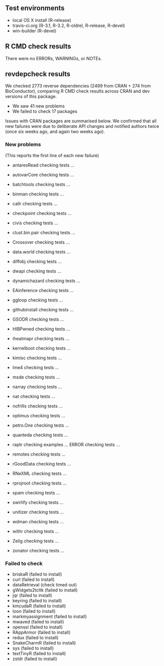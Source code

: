 ## Test environments

* local OS X install (R-release)
* travis-ci.org (R-3.1, R-3.2, R-oldrel, R-release, R-devel)
* win-builder (R-devel)

## R CMD check results

There were no ERRORs, WARNINGs, or NOTEs.

## revdepcheck results

We checked 2773 reverse dependencies (2499 from CRAN + 274 from BioConductor), comparing R CMD check results across CRAN and dev versions of this package.

 * We saw 41 new problems
 * We failed to check 17 packages

Issues with CRAN packages are summarised below. We confirmed that all new failures were due to deliberate API changes and notified authors twice (once six weeks ago, and again two weeks ago).

### New problems
(This reports the first line of each new failure)

* antaresRead
  checking tests ...

* autovarCore
  checking tests ...

* batchtools
  checking tests ...

* binman
  checking tests ...

* callr
  checking tests ...

* checkpoint
  checking tests ...

* civis
  checking tests ...

* clust.bin.pair
  checking tests ...

* Crossover
  checking tests ...

* data.world
  checking tests ...

* diffobj
  checking tests ...

* dwapi
  checking tests ...

* dynamichazard
  checking tests ...

* EAinference
  checking tests ...

* ggloop
  checking tests ...

* githubinstall
  checking tests ...

* GSODR
  checking tests ...

* HIBPwned
  checking tests ...

* iheatmapr
  checking tests ...

* kernelboot
  checking tests ...

* kimisc
  checking tests ...

* lme4
  checking tests ...

* msde
  checking tests ...

* narray
  checking tests ...

* nat
  checking tests ...

* nofrills
  checking tests ...

* optimus
  checking tests ...

* petro.One
  checking tests ...

* quanteda
  checking tests ...

* raptr
  checking examples ... ERROR
  checking tests ...

* remotes
  checking tests ...

* rGoodData
  checking tests ...

* RNeXML
  checking tests ...

* rprojroot
  checking tests ...

* spam
  checking tests ...

* swirlify
  checking tests ...

* unitizer
  checking tests ...

* wdman
  checking tests ...

* withr
  checking tests ...

* Zelig
  checking tests ...

* zonator
  checking tests ...

### Failed to check

* briskaR          (failed to install)
* curl             (failed to install)
* dataRetrieval    (check timed out)
* gWidgets2tcltk   (failed to install)
* jqr              (failed to install)
* keyring          (failed to install)
* kmcudaR          (failed to install)
* loon             (failed to install)
* markmyassignment (failed to install)
* mwaved           (failed to install)
* openssl          (failed to install)
* RAppArmor        (failed to install)
* redux            (failed to install)
* SnakeCharmR      (failed to install)
* sys              (failed to install)
* textTinyR        (failed to install)
* zstdr            (failed to install)
